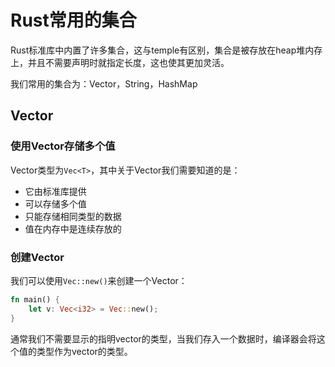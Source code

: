 # Rust常用的集合

Rust标准库中内置了许多集合，这与temple有区别，集合是被存放在heap堆内存上，并且不需要声明时就指定长度，这也使其更加灵活。

我们常用的集合为：Vector，String，HashMap



## Vector

### 使用Vector存储多个值

Vector类型为`Vec<T>`，其中关于Vector我们需要知道的是：

- 它由标准库提供
- 可以存储多个值
- 只能存储相同类型的数据
- 值在内存中是连续存放的



### 创建Vector

我们可以使用`Vec::new()`来创建一个Vector：

```rust
fn main() {
    let v: Vec<i32> = Vec::new();
}
```

通常我们不需要显示的指明vector的类型，当我们存入一个数据时，编译器会将这个值的类型作为vector的类型。
